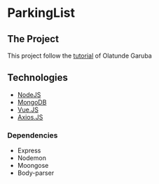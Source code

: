 # ParkingList


## The Project

This project follow the [tutorial](https://www.codementor.io/olatundegaruba/nodejs-restful-apis-in-10-minutes-q0sgsfhbd) of Olatunde Garuba

## Technologies

* [NodeJS](https://nodejs.org)
* [MongoDB](https://www.mongodb.com/)
* [Vue.JS](https://vuejs.org)
* [Axios.JS](https://github.com/mzabriskie/axios)

### Dependencies

* Express
* Nodemon
* Moongose
* Body-parser
